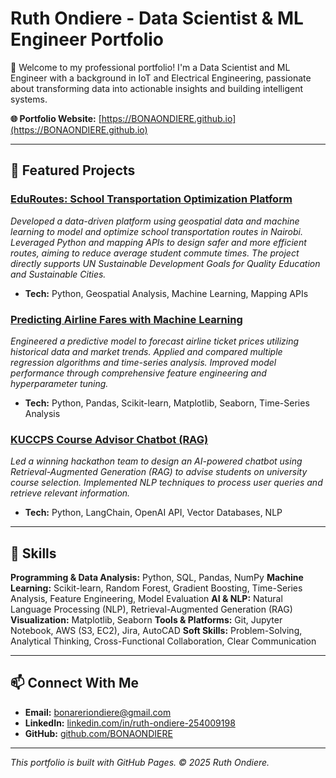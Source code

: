 # Ruth Ondiere - Data Scientist & ML Engineer Portfolio

👋 Welcome to my professional portfolio! I'm a Data Scientist and ML Engineer with a background in IoT and Electrical Engineering, passionate about transforming data into actionable insights and building intelligent systems.

**🌐 Portfolio Website:** [https://BONAONDIERE.github.io](https://BONAONDIERE.github.io)

---

## 🚀 Featured Projects

### [EduRoutes: School Transportation Optimization Platform](https://github.com/BONAONDIERE/eduroutes-project-link)
*Developed a data-driven platform using geospatial data and machine learning to model and optimize school transportation routes in Nairobi. Leveraged Python and mapping APIs to design safer and more efficient routes, aiming to reduce average student commute times. The project directly supports UN Sustainable Development Goals for Quality Education and Sustainable Cities.*
- **Tech:** Python, Geospatial Analysis, Machine Learning, Mapping APIs

### [Predicting Airline Fares with Machine Learning](https://github.com/BONAONDIERE/airline-project-link)
*Engineered a predictive model to forecast airline ticket prices utilizing historical data and market trends. Applied and compared multiple regression algorithms and time-series analysis. Improved model performance through comprehensive feature engineering and hyperparameter tuning.*
- **Tech:** Python, Pandas, Scikit-learn, Matplotlib, Seaborn, Time-Series Analysis

### [KUCCPS Course Advisor Chatbot (RAG)](https://github.com/BONAONDIERE/chatbot-project-link)
*Led a winning hackathon team to design an AI-powered chatbot using Retrieval-Augmented Generation (RAG) to advise students on university course selection. Implemented NLP techniques to process user queries and retrieve relevant information.*
- **Tech:** Python, LangChain, OpenAI API, Vector Databases, NLP

---

## 💼 Skills

**Programming & Data Analysis:** Python, SQL, Pandas, NumPy
**Machine Learning:** Scikit-learn, Random Forest, Gradient Boosting, Time-Series Analysis, Feature Engineering, Model Evaluation
**AI & NLP:** Natural Language Processing (NLP), Retrieval-Augmented Generation (RAG)
**Visualization:** Matplotlib, Seaborn
**Tools & Platforms:** Git, Jupyter Notebook, AWS (S3, EC2), Jira, AutoCAD
**Soft Skills:** Problem-Solving, Analytical Thinking, Cross-Functional Collaboration, Clear Communication

---

## 📫 Connect With Me

- **Email:** [bonareriondiere@gmail.com](mailto:bonareriondiere@gmail.com)
- **LinkedIn:** [linkedin.com/in/ruth-ondiere-254009198](https://linkedin.com/in/ruth-ondiere-254009198)
- **GitHub:** [github.com/BONAONDIERE](https://github.com/BONAONDIERE)

---

*This portfolio is built with GitHub Pages. © 2025 Ruth Ondiere.*
